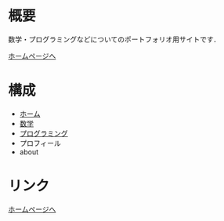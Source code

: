 # 概要
数学・プログラミングなどについてのポートフォリオ用サイトです．

[ホームページへ](https://kotatakeda.github.io/)

# 構成
- [ホーム](https://kotatakeda.github.io/)
- [数学](https://kotatakeda.github.io/math/)
- [プログラミング](https://kotatakeda.github.io/programming/)
- プロフィール
- about


# リンク
[ホームページへ](https://kotatakeda.github.io/)
